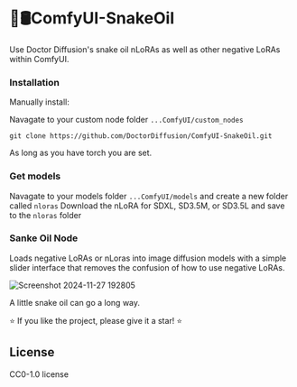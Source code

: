 # 🐍🛢️ComfyUI-SnakeOil
Use Doctor Diffusion's snake oil nLoRAs as well as other negative LoRAs within ComfyUI.

### Installation
Manually install:

Navagate to your custom node folder `...ComfyUI/custom_nodes`
```
git clone https://github.com/DoctorDiffusion/ComfyUI-SnakeOil.git
```
As long as you have torch you are set.
### Get models
Navagate to your models folder `...ComfyUI/models` and create a new folder called `nloras`
Download the nLoRA for SDXL, SD3.5M, or SD3.5L and save to the `nloras` folder

### Sanke Oil Node
Loads negative LoRAs or nLoras into image diffusion models with a simple slider interface that removes the confusion of how to use negative LoRAs.

![Screenshot 2024-11-27 192805](https://github.com/user-attachments/assets/8ca2309e-0b2f-4bce-925f-d7b80c5b986a)

A little snake oil can go a long way.

⭐ If you like the project, please give it a star! ⭐

## License
CC0-1.0 license
